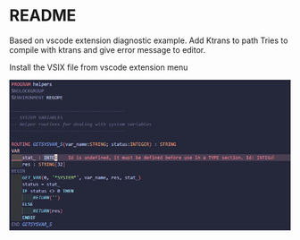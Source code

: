 # README

Based on vscode extension diagnostic example.
Add Ktrans to path
Tries to compile with ktrans and give error message to editor.

Install the VSIX file from vscode extension menu

![Multi Diagnostics](./resources/diagnostic-related-info.png)



